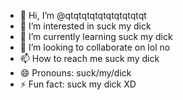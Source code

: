 - 👋 Hi, I’m @qtqtqtqtqtqtqtqtqtqt
- 👀 I’m interested in suck my dick
- 🌱 I’m currently learning suck my dick 
- 💞️ I’m looking to collaborate on lol no
- 📫 How to reach me suck my dick
- 😄 Pronouns: suck/my/dick
- ⚡ Fun fact: suck my dick XD

<!---
qtqtqtqtqtqtqtqtqtqt/qtqtqtqtqtqtqtqtqtqt is a ✨ special ✨ repository because its `README.md` (this file) appears on your GitHub profile.
You can click the Preview link to take a look at your changes.
--->
